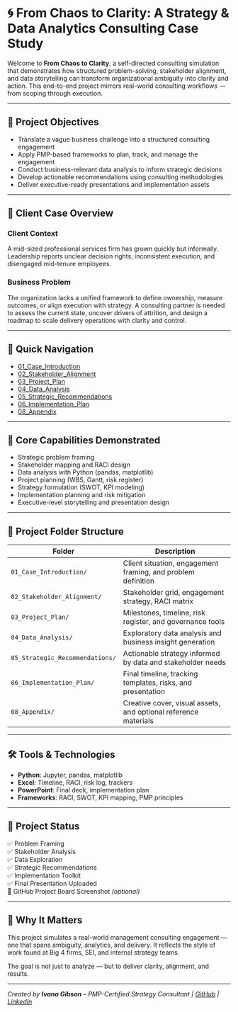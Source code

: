 # 🌀 From Chaos to Clarity: A Strategy & Data Analytics Consulting Case Study

Welcome to **From Chaos to Clarity**, a self-directed consulting simulation that demonstrates how structured problem-solving, stakeholder alignment, and data storytelling can transform organizational ambiguity into clarity and action. This end-to-end project mirrors real-world consulting workflows — from scoping through execution.

---

## 🎯 Project Objectives

- Translate a vague business challenge into a structured consulting engagement  
- Apply PMP-based frameworks to plan, track, and manage the engagement  
- Conduct business-relevant data analysis to inform strategic decisions  
- Develop actionable recommendations using consulting methodologies  
- Deliver executive-ready presentations and implementation assets  

---

## 🧩 Client Case Overview

### Client Context
A mid-sized professional services firm has grown quickly but informally. Leadership reports unclear decision rights, inconsistent execution, and disengaged mid-tenure employees.

### Business Problem
The organization lacks a unified framework to define ownership, measure outcomes, or align execution with strategy. A consulting partner is needed to assess the current state, uncover drivers of attrition, and design a roadmap to scale delivery operations with clarity and control.

---

## 📂 Quick Navigation

- [01_Case_Introduction](./01_Case_Introduction/)
- [02_Stakeholder_Alignment](./02_Stakeholder_Alignment/)
- [03_Project_Plan](./03_Project_Plan/)
- [04_Data_Analysis](./04_Data_Analysis/)
- [05_Strategic_Recommendations](./05_Strategic_Recommendations/)
- [06_Implementation_Plan](./06_Implementation_Plan/)
- [08_Appendix](./08_Appendix/)

---

## 🧠 Core Capabilities Demonstrated

- Strategic problem framing  
- Stakeholder mapping and RACI design  
- Data analysis with Python (pandas, matplotlib)  
- Project planning (WBS, Gantt, risk register)  
- Strategy formulation (SWOT, KPI modeling)  
- Implementation planning and risk mitigation  
- Executive-level storytelling and presentation design  

---

## 📁 Project Folder Structure

| Folder | Description |
|--------|-------------|
| `01_Case_Introduction/` | Client situation, engagement framing, and problem definition |
| `02_Stakeholder_Alignment/` | Stakeholder grid, engagement strategy, RACI matrix |
| `03_Project_Plan/` | Milestones, timeline, risk register, and governance tools |
| `04_Data_Analysis/` | Exploratory data analysis and business insight generation |
| `05_Strategic_Recommendations/` | Actionable strategy informed by data and stakeholder needs |
| `06_Implementation_Plan/` | Final timeline, tracking templates, risks, and presentation |
| `08_Appendix/` | Creative cover, visual assets, and optional reference materials |

---

## 🛠 Tools & Technologies

- **Python**: Jupyter, pandas, matplotlib  
- **Excel**: Timeline, RACI, risk log, trackers  
- **PowerPoint**: Final deck, implementation plan  
- **Frameworks**: RACI, SWOT, KPI mapping, PMP principles

---

## 🚀 Project Status

✅ Problem Framing  
✅ Stakeholder Analysis  
✅ Data Exploration  
✅ Strategic Recommendations  
✅ Implementation Toolkit  
✅ Final Presentation Uploaded  
🔲 GitHub Project Board Screenshot *(optional)*

---

## 🧭 Why It Matters

This project simulates a real-world management consulting engagement — one that spans ambiguity, analytics, and delivery. It reflects the style of work found at Big 4 firms, SEI, and internal strategy teams.

The goal is not just to analyze — but to deliver clarity, alignment, and results.

---

*Created by **Ivana Gibson** – PMP-Certified Strategy Consultant | [GitHub](https://github.com/IVG12377/From-Chaos-to-Clarity) | [LinkedIn](https://www.linkedin.com/in/ivanagibson/)*
